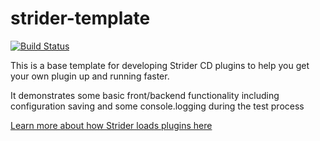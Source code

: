 # strider-template
[![Build Status](https://travis-ci.org/Strider-CD/strider-template.svg?branch=master)](https://travis-ci.org/Strider-CD/strider-template)

This is a base template for developing Strider CD plugins to help you get your own plugin up and running faster.

It demonstrates some basic front/backend functionality including configuration saving and some console.logging during the
test process

[Learn more about how Strider loads plugins here](https://github.com/Strider-CD/strider-extension-loader)
